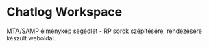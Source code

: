 # Chatlog Workspace

MTA/SAMP élménykép segédlet - RP sorok szépítésére, rendezésére készült weboldal.
